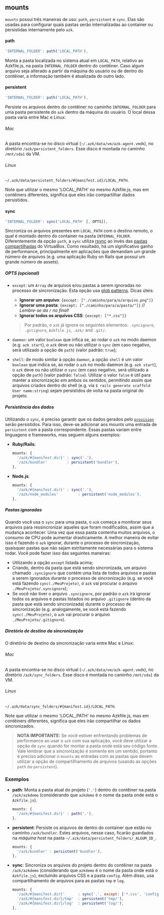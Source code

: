 ## mounts

`mounts` possui três maneiras de uso: `path`, `persistent` e `sync`. Elas são usadas para configurar quais pastas serão internalizadas ao container ou persistidas internamente pelo `azk`.

#### path

```js
'INTERNAL_FOLDER': path('LOCAL_PATH'),
```

Monta a pasta localizada no sistema atual em `LOCAL_PATH`, relativo ao Azkfile.js, na pasta `INTERNAL_FOLDER` dentro do contêiner. Caso algum arquivo seja alterado a partir da máquina do usuário ou de dentro do contêiner, a informação também é atualizada do outro lado.

#### persistent

```js
'INTERNAL_FOLDER': path('LOCAL_PATH'),
```

Persiste os arquivos dentro do contêiner no caminho `INTERNAL_FOLDER` para uma pasta persistente do `azk` dentro da máquina do usuário. O local dessa pasta varia entre Mac e Linux:

###### Mac

A pasta encontra-se no disco virtual (`~/.azk/data/vm/azk-agent.vmdk`), no diretório `/azk/persistent_folders`. Esse disco é montada no caminho `/mnt/sda1` da VM.

###### Linux

`~/.azk/data/persistent_folders/#{manifest.id}/LOCAL_PATH`.

Note que utilizar o mesmo 'LOCAL_PATH' no mesmo Azkfile.js, mas em contêiners diferentes, significa que eles irão compartilhar dados persistidos.

#### sync

```js
'INTERNAL_FOLDER': sync('LOCAL_PATH' [, OPTS]),
```

Sincroniza os arquivos presentes em `LOCAL_PATH` com o destino remoto, o qual é montado dentro do container na pasta `INTERNAL_FOLDER`. Diferentemente da opção `path`, a `sync` utiliza [rsync](https://rsync.samba.org/) ao invés das [pastas compartilhadas](https://www.virtualbox.org/manual/ch04.html#sharedfolders) do VirtualBox. Como resultado, há um significativo ganho de performance, principalmente em aplicações que demandam um grande número de arquivos (e.g. uma aplicação Ruby on Rails que possui um grande número de assets).

##### OPTS (opcional)

* `except`: um `Array` de arquivos e/ou pastas a serem ignoradas no processo de sincronização. Esta opção usa [glob patterns](http://teaching.idallen.com/dat2330/06w/notes/glob_patterns.txt). Dicas úteis:
  * **Ignorar um arquivo**: `{except: ["./caminho/para/o/arquivo.png"]}`
  * **Ignorar uma pasta**: `{except: ["./caminho/para/a/pasta/"]}` // *Lembre-se da `/` no final!*
  * **Ignorar todos os arquivos CSS**: `{except: ["*.css"]}`

  > Por padrão, o `azk` já ignora os seguintes elementos: `.syncignore`, `.gitignore`, `Azkfile.js`, `.azk/` and `.git/`.

* `daemon`: um valor `boolean` que infica se, ao rodar o `azk` no modo daemon (e.g. `azk start`), o `azk` deve ou não utilizar o `sync` (em caso negativo, será utilizado a opção de `path`) (valor padrão: `true`);
* `shell`: de modo similar à opção `daemon`, a opção `shell` é um  valor `boolean` que indica se, ao rodar o `azk` no modo daemon (e.g. `azk start`), o `azk` deve ou não utilizar o `sync` (em caso negativo, será utilizado a opção de `path`) (valor padrão: `false`). Utilizar o valor `false` é útil para manter a sincronização em ambos os sentidos, permitindo assim que arquivos criados dentro do shell (e.g. via `$ rails generate scaffold User name:string`) sejam persistidos de volta na pasta original do projeto.

##### Persistência dos dados
Utilizando o `sync`, é preciso garantir que os dados gerados pelo [`provision`](/pt-BR/reference/azkfilejs/provision.html) serão persistidos. Para isso, deve-se adicionar aos mounts uma entrada de `persistent` com a pasta correspondente. Essas pastas variam entre linguagens e frameworks, mas seguem alguns exemplos:

* __Ruby/Rails__:
  ```js
  mounts: {
    '/azk/#{manifest.dir}' : sync('.'),
    '/azk/bundler'         : persistent('bundler'),
  },
  ```

* __Node.js__:
  ```js
  mounts: {
    '/azk/#{manifest.dir}' : sync('.'),
    '/azk/node_modules'         : persistent('node_modules'),
  },
  ```

##### Pastas ignoradas
Quando você usa o `sync` para uma pasta, o `azk` começa a monitorar seus arquivos para ressincronizar aqueles que foram modificados, assim que a mudança acontecer. Uma vez que essa pasta contenha muitos arquivos, o consumo de CPU pode aumentar drasticamente. A melhor maneira de evitar isso é fazendo o `azk` ignorar, durante o processo de sincronização, quaisquer pastas que não sejam estritamente necessárias para o sistema rodar. Você pode fazer isso das seguintes maneiras:

* Utilizando a opção `except` listada acima;
* Criando, dentro da pasta que está sendo sincronizada, um arquivo chamado `.syncignore` que contém uma lista de todos arquivos e pastas a serem ignorados durante o processo de sincronização (e.g. se você está fazendo `sync(./MeuProjeto)`, o `azk` vai procurar o arquivo `./MeuProjeto/.syncignore`);
* Se você não tiver o arquivo `.syncignore`, por padrão o `azk` írá ignorar todos os arquivos e pastas listados no arquivo `.gitignore` (dentro da pasta que está sendo sincronizada) durante o processo de sincronização (e.g. analogamente, se você está fazendo `sync(./MeuProjeto)`, o `azk` vai procurar o arquivo `./MeuProjeto/.gitignore`).

##### Diretório de destino da sincronização

O diretório de destino da sincronização varia entre Mac e Linux:

###### Mac

A pasta encontra-se no disco virtual (`~/.azk/data/vm/azk-agent.vmdk`), no diretório `/azk/sync_folders`. Esse disco é montada no caminho `/mnt/sda1` da VM.

###### Linux

`~/.azk/data/sync_folders/#{manifest.id}/LOCAL_PATH`.

Note que utilizar o mesmo 'LOCAL_PATH' no mesmo Azkfile.js, mas em contêiners diferentes, significa que eles irão compartilhar os dados sincronizados.

> **NOTA IMPORTANTE:** Se você estiver enfrentando problemas de performance ao usar o `azk` com sua aplicação, você deve utilizar a opção de `sync` quando for montar a pasta onde está seu código fonte. Vale lembrar que a sincronização é somente em um sentido, portanto é preciso adicionar o `mounts` as entradas com as pastas que devem utilizar a opção de compartilhamento de arquivos (usando as opções `path` ou `persistent`).

### Exemplos

* __path__: Monta a pasta atual do projeto (`'.'`) dentro do contêiner na pasta `/azk/azkdemo` (considerando que `azkdemo` é o nome da pasta onde está o `Azkfile.js`).

  ```js
  mounts: {
    '/azk/#{manifest.dir}' : path('.'),
  },
  ```

* __persistent__: Persiste os arquivos de dentro do container que estão no caminho `/azk/bundler`. Estes arquivos, nesse caso, ficarão guardados na _máquina host_ na pasta `~/.azk/data/persistent_folders/_ALGUM_ID_`.

  ```js
  mounts: {
    '/azk/bundler' : persistent('bundler'),
  },
  ```

* __sync__: Sincroniza os arquivos do projeto dentro do contêiner na pasta `/azk/azkdemo` (considerando que `azkdemo` é o nome da pasta onde está o `Azkfile.js`), excluindo arquivos CSS e a pasta `config`. Além disso, usa compartilhamento de arquivos para as pastas `tmp` e `log`.

  ```js
  mounts: {
    '/azk/#{manifest.dir}'      : sync('.', except: ['*.css', 'config/']),
    '/azk/#{manifest.dir}/tmp'  : persistent('tmp/'),
    '/azk/#{manifest.dir}/log'  : persistent('log/'),
  },
  ```

